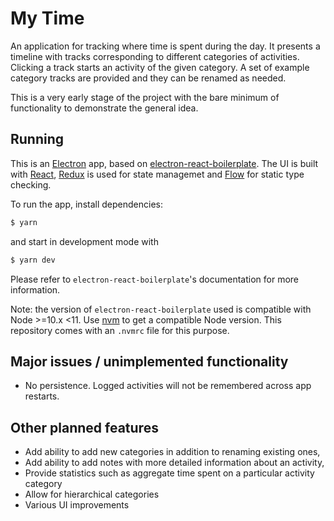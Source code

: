 # My Time

An application for tracking where time is spent during the day. It presents a timeline with tracks corresponding to different categories of activities. Clicking a track starts an activity of the given category. A set of example category tracks are provided and they can be renamed as needed.

This is a very early stage of the project with the bare minimum of functionality to demonstrate the general idea.

## Running

This is an [Electron](https://electronjs.org/) app, based on [electron-react-boilerplate](https://github.com/electron-react-boilerplate/electron-react-boilerplate). The UI is built with [React](https://reactjs.org/), [Redux](https://redux.js.org/) is used for state managemet and [Flow](https://flow.org/) for static type checking.

To run the app, install dependencies:

```bash
$ yarn
```

and start in development mode with

```bash
$ yarn dev
```

Please refer to `electron-react-boilerplate`'s documentation for more information.

Note: the version of `electron-react-boilerplate` used is compatible with Node >=10.x <11. Use [nvm](https://github.com/creationix/nvm) to get a compatible Node version. This repository comes with an `.nvmrc` file for this purpose.

## Major issues / unimplemented functionality

- No persistence. Logged activities will not be remembered across app restarts.

## Other planned features

- Add ability to add new categories in addition to renaming existing ones,
- Add ability to add notes with more detailed information about an activity,
- Provide statistics such as aggregate time spent on a particular activity category
- Allow for hierarchical categories
- Various UI improvements
